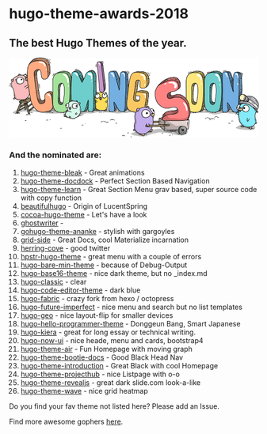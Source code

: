 # hugo-theme-awards-2018

## The best Hugo Themes of the year.  
  
  
![coming soon](COMING_SOON_GOPHER.png)
### And the nominated are:

1. [hugo-theme-bleak](https://github.com/Zenithar/hugo-theme-bleak) - Great animations  
1. [hugo-theme-docdock](https://github.com/vjeantet/hugo-theme-docdock) - Perfect Section Based Navigation  
1. [hugo-theme-learn](https://github.com/matcornic/hugo-theme-learn) - Great Section Menu grav based, super source code with copy function  
1. [beautifulhugo](https://github.com/halogenica/beautifulhugo) - Origin of LucentSpring  
1. [cocoa-hugo-theme](https://github.com/nishanths/cocoa-hugo-theme) - Let's have a look  
1. [ghostwriter](https://github.com/jbub/ghostwriter) -   
1. [gohugo-theme-ananke](https://github.com/budparr/gohugo-theme-ananke) - stylish with gargoyles  
1. [grid-side](https://github.com/chipsenkbeil/grid-side) - Great Docs, cool Materialize incarnation 
1. [herring-cove](https://github.com/spf13/herring-cove) - good twitter  
1. [hpstr-hugo-theme](https://github.com/dldx/hpstr-hugo-theme) - great menu with a couple of errors  
1. [hugo-bare-min-theme](https://github.com/kaushalmodi/hugo-bare-min-theme) - because of Debug-Output  
1. [hugo-base16-theme](https://github.com/htdvisser/hugo-base16-theme) - nice dark theme, but no _index.md  
1. [hugo-classic](https://github.com/goodroot/hugo-classic) - clear   
1. [hugo-code-editor-theme](https://github.com/aubm/hugo-code-editor-theme) - dark blue  
1. [hugo-fabric](https://github.com/wd/hugo-fabric) - crazy fork from hexo / octopress  
1. [hugo-future-imperfect](https://github.com/jpescador/hugo-future-imperfect) - nice menu and search but no list templates  
1. [hugo-geo](https://github.com/alexurquhart/hugo-geo) - nice layout-flip for smaller devices  
1. [hugo-hello-programmer-theme](https://github.com/lubang/hugo-hello-programmer-theme) - Donggeun Bang, Smart Japanese  
1. [hugo-kiera](https://github.com/avianto/hugo-kiera) - great for long essay or technical writing.
1. [hugo-now-ui](https://github.com/cboettig/hugo-now-ui) - nice heade, menu and cards, bootstrap4  
1. [hugo-theme-air](https://github.com/syui/hugo-theme-air) - Fun Homepage with moving graph  
1. [hugo-theme-bootie-docs](https://github.com/progrhyme/hugo-theme-bootie-docs) - Good Black Head Nav  
1. [hugo-theme-introduction](https://github.com/hivickylai/hugo-theme-introduction) - Great Black with cool Homepage   
1. [hugo-theme-projecthub](https://github.com/vjeantet/hugo-theme-projecthub) - nice Listpage with o-o  
1. [hugo-theme-revealjs](https://github.com/RealOrangeOne/hugo-theme-revealjs) - great dark slide.com look-a-like  
1. [hugo-theme-wave](https://github.com/syui/hugo-theme-wave) - nice grid heatmap  
  
Do you find your fav theme not listed here? Please add an Issue.

Find more awesome gophers [here](https://github.com/ashleymcnamara/gophers).


